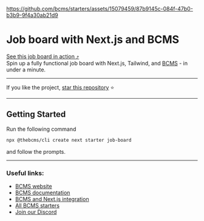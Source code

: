 https://github.com/bcms/starters/assets/15079459/87b9145c-084f-47b0-b3b9-9f4a30ab21d9

# Job board with Next.js and BCMS
[See this job board in action ⤴](https://job-board-starter.thebcms.com/)<br />
Spin up a fully functional job board with Next.js, Tailwind, and [BCMS](https://thebcms.com) - in under a minute.<br/>

---

If you like the project, [star this repository](https://github.com/bcms/starters) ⭐

---

## Getting Started

Run the following command

```bash
npx @thebcms/cli create next starter job-board
```

and follow the prompts.

---

### Useful links:
- [BCMS website](https://thebcms.com/)
- [BCMS documentation](https://thebcms.com/docs/)
- [BCMS and Next.js integration](https://thebcms.com/docs/integrations/next-js)
- [All BCMS starters](https://thebcms.com/starters)
- [Join our Discord](https://discord.com/invite/SYBY89ccaR)
